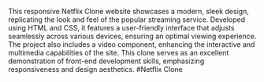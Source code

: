 This responsive Netflix Clone website showcases a modern, sleek design, replicating the look and feel of the popular streaming service. Developed using HTML and CSS, it features a user-friendly interface that adjusts seamlessly across various devices, ensuring an optimal viewing experience. The project also includes a video component, enhancing the interactive and multimedia capabilities of the site. This clone serves as an excellent demonstration of front-end development skills, emphasizing responsiveness and design aesthetics.
#Netflix Clone
